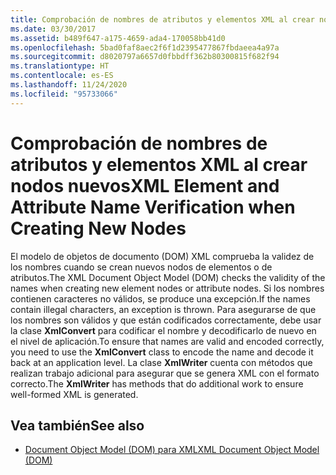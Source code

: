 ```yaml
---
title: Comprobación de nombres de atributos y elementos XML al crear nodos nuevos
ms.date: 03/30/2017
ms.assetid: b489f647-a175-4659-ada4-170058bb41d0
ms.openlocfilehash: 5bad0faf8aec2f6f1d2395477867fbdaeea4a97a
ms.sourcegitcommit: d8020797a6657d0fbbdff362b80300815f682f94
ms.translationtype: HT
ms.contentlocale: es-ES
ms.lasthandoff: 11/24/2020
ms.locfileid: "95733066"
---
```

# <a name="xml-element-and-attribute-name-verification-when-creating-new-nodes"></a><span data-ttu-id="3d184-102">Comprobación de nombres de atributos y elementos XML al crear nodos nuevos</span><span class="sxs-lookup"><span data-stu-id="3d184-102">XML Element and Attribute Name Verification when Creating New Nodes</span></span>

<span data-ttu-id="3d184-103">El modelo de objetos de documento (DOM) XML comprueba la validez de los nombres cuando se crean nuevos nodos de elementos o de atributos.</span><span class="sxs-lookup"><span data-stu-id="3d184-103">The XML Document Object Model (DOM) checks the validity of the names when creating new element nodes or attribute nodes.</span></span> <span data-ttu-id="3d184-104">Si los nombres contienen caracteres no válidos, se produce una excepción.</span><span class="sxs-lookup"><span data-stu-id="3d184-104">If the names contain illegal characters, an exception is thrown.</span></span> <span data-ttu-id="3d184-105">Para asegurarse de que los nombres son válidos y que están codificados correctamente, debe usar la clase **XmlConvert** para codificar el nombre y decodificarlo de nuevo en el nivel de aplicación.</span><span class="sxs-lookup"><span data-stu-id="3d184-105">To ensure that names are valid and encoded correctly, you need to use the **XmlConvert** class to encode the name and decode it back at an application level.</span></span> <span data-ttu-id="3d184-106">La clase **XmlWriter** cuenta con métodos que realizan trabajo adicional para asegurar que se genera XML con el formato correcto.</span><span class="sxs-lookup"><span data-stu-id="3d184-106">The **XmlWriter** has methods that do additional work to ensure well-formed XML is generated.</span></span>  
  
## <a name="see-also"></a><span data-ttu-id="3d184-107">Vea también</span><span class="sxs-lookup"><span data-stu-id="3d184-107">See also</span></span>

- [<span data-ttu-id="3d184-108">Document Object Model (DOM) para XML</span><span class="sxs-lookup"><span data-stu-id="3d184-108">XML Document Object Model (DOM)</span></span>](xml-document-object-model-dom.md)
